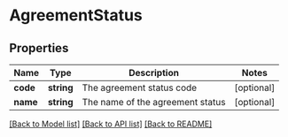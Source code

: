 # AgreementStatus

## Properties
Name | Type | Description | Notes
------------ | ------------- | ------------- | -------------
**code** | **string** | The agreement status code | [optional] 
**name** | **string** | The name of the agreement status | [optional] 

[[Back to Model list]](../README.md#documentation-for-models) [[Back to API list]](../README.md#documentation-for-api-endpoints) [[Back to README]](../README.md)


